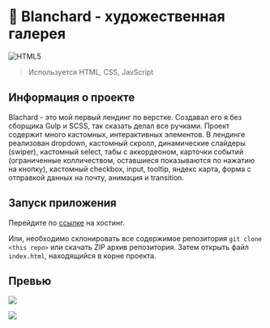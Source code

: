 # 🎨 Blanchard - художественная галерея

![HTML5](https://img.shields.io/badge/html5-%23E34F26.svg?style=for-the-badge&logo=html5&logoColor=white)

> Используется HTML, CSS, JavScript

## Информация о проекте

Blachard - это мой первый лендинг по верстке. Создавал его я без сборщика Gulp и SCSS, так сказать делал все ручками. Проект содержит много кастомных, интерактивных элементов. В лендинге реализован dropdown, кастомный скролл, динамические слайдеры (swiper), кастомный select, табы с аккордеоном, карточки событий (ограниченные колличеством, оставшиеся показываются по нажатию на кнопку), кастомный checkbox, input, tooltip, яндекс карта, форма с отправкой данных на почту, анимация и transition.

## Запуск приложения

Перейдите по [ссылке](http://blanchard.sergey-gadaev.tmweb.ru/) на хостинг.

Или, необходимо склонировать все содержимое репозитория `git clone <this repo>` или скачать ZIP архив репозитория. Затем открыть файл `index.html`, находящийся в корне проекта.

## Превью

![](http://img.sergey-gadaev.tmweb.ru/blanchard-desktop.jpg)

![](https://komarev.com/ghpvc/?username=gadaev-sergey)
